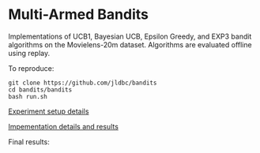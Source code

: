 # Multi-Armed Bandits

Implementations of UCB1, Bayesian UCB, Epsilon Greedy, and EXP3 bandit algorithms on the Movielens-20m dataset. Algorithms are evaluated offline using replay. 

To reproduce: 

```
git clone https://github.com/jldbc/bandits
cd bandits/bandits
bash run.sh
```

[Experiment setup details](https://jamesrledoux.com/algorithms/offline-bandit-evaluation/)

[Impementation details and results](https://jamesrledoux.com/algorithms/bandit-algorithms-epsilon-ucb-exp-python/)

Final results:

<img src="/results/final_bandit_results.png" alt>